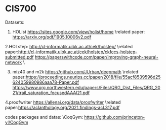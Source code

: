 # CIS700

Datasets:
1. HOList https://sites.google.com/view/holist/home
\\related paper: https://arxiv.org/pdf/1905.10006v2.pdf


2.HOLstep: http://cl-informatik.uibk.ac.at/cek/holstep/
\\related paper:http://cl-informatik.uibk.ac.at/cek/holstep/ckfccs-holstep-submitted.pdf
https://paperswithcode.com/paper/improving-graph-neural-network
\\

3. miz40 and m2k  https://github.com/JUrban/deepmath
\\related paper:https://proceedings.neurips.cc/paper/2018/file/55acf8539596d25624059980986aaa78-Paper.pdf
https://www.qrg.northwestern.edu/papers/Files/QRG_Dist_Files/QRG_2021/trail_saturation_focusedAAAI21.pdf

4.proofwriter https://allenai.org/data/proofwriter
\\related paper:https://aclanthology.org/2021.findings-acl.317.pdf

codes packages and datas:
\\CoqGym: https://github.com/princeton-vl/CoqGym

